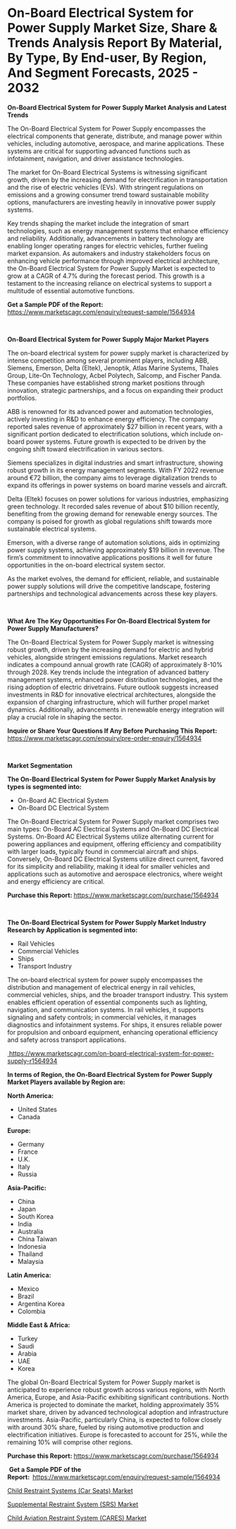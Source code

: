 <p><h1>On-Board Electrical System for Power Supply Market Size, Share & Trends Analysis Report By Material, By Type, By End-user, By Region, And Segment Forecasts, 2025 - 2032</h1></p><p><strong>On-Board Electrical System for Power Supply Market Analysis and Latest Trends</strong></p>
<p><p>The On-Board Electrical System for Power Supply encompasses the electrical components that generate, distribute, and manage power within vehicles, including automotive, aerospace, and marine applications. These systems are critical for supporting advanced functions such as infotainment, navigation, and driver assistance technologies.</p><p>The market for On-Board Electrical Systems is witnessing significant growth, driven by the increasing demand for electrification in transportation and the rise of electric vehicles (EVs). With stringent regulations on emissions and a growing consumer trend toward sustainable mobility options, manufacturers are investing heavily in innovative power supply systems. </p><p>Key trends shaping the market include the integration of smart technologies, such as energy management systems that enhance efficiency and reliability. Additionally, advancements in battery technology are enabling longer operating ranges for electric vehicles, further fueling market expansion. As automakers and industry stakeholders focus on enhancing vehicle performance through improved electrical architecture, the On-Board Electrical System for Power Supply Market is expected to grow at a CAGR of 4.7% during the forecast period. This growth is a testament to the increasing reliance on electrical systems to support a multitude of essential automotive functions.</p></p>
<p><strong>Get a Sample PDF of the Report:&nbsp;</strong> <a href="https://www.marketscagr.com/enquiry/request-sample/1564934?utm_campaign=2114&utm_medium=2&utm_source=Github&utm_content=ia&utm_term=30032025&utm_id=on-board-electrical-system-for-power-supply">https://www.marketscagr.com/enquiry/request-sample/1564934</a></p>
<p>&nbsp;</p>
<p><strong>On-Board Electrical System for Power Supply Major Market Players</strong></p>
<p><p>The on-board electrical system for power supply market is characterized by intense competition among several prominent players, including ABB, Siemens, Emerson, Delta (Eltek), Jenoptik, Atlas Marine Systems, Thales Group, Lite-On Technology, Acbel Polytech, Salcomp, and Fischer Panda. These companies have established strong market positions through innovation, strategic partnerships, and a focus on expanding their product portfolios.</p><p>ABB is renowned for its advanced power and automation technologies, actively investing in R&D to enhance energy efficiency. The company reported sales revenue of approximately $27 billion in recent years, with a significant portion dedicated to electrification solutions, which include on-board power systems. Future growth is expected to be driven by the ongoing shift toward electrification in various sectors.</p><p>Siemens specializes in digital industries and smart infrastructure, showing robust growth in its energy management segments. With FY 2022 revenue around €72 billion, the company aims to leverage digitalization trends to expand its offerings in power systems on board marine vessels and aircraft.</p><p>Delta (Eltek) focuses on power solutions for various industries, emphasizing green technology. It recorded sales revenue of about $10 billion recently, benefiting from the growing demand for renewable energy sources. The company is poised for growth as global regulations shift towards more sustainable electrical systems.</p><p>Emerson, with a diverse range of automation solutions, aids in optimizing power supply systems, achieving approximately $19 billion in revenue. The firm’s commitment to innovative applications positions it well for future opportunities in the on-board electrical system sector.</p><p>As the market evolves, the demand for efficient, reliable, and sustainable power supply solutions will drive the competitive landscape, fostering partnerships and technological advancements across these key players.</p></p>
<p>&nbsp;</p>
<p><strong>What Are The Key Opportunities For On-Board Electrical System for Power Supply Manufacturers?</strong></p>
<p><p>The On-Board Electrical System for Power Supply market is witnessing robust growth, driven by the increasing demand for electric and hybrid vehicles, alongside stringent emissions regulations. Market research indicates a compound annual growth rate (CAGR) of approximately 8-10% through 2028. Key trends include the integration of advanced battery management systems, enhanced power distribution technologies, and the rising adoption of electric drivetrains. Future outlook suggests increased investments in R&D for innovative electrical architectures, alongside the expansion of charging infrastructure, which will further propel market dynamics. Additionally, advancements in renewable energy integration will play a crucial role in shaping the sector.</p></p>
<p><strong>Inquire or Share Your Questions If Any Before Purchasing This Report:</strong> <a href="https://www.marketscagr.com/enquiry/pre-order-enquiry/1564934?utm_campaign=2114&utm_medium=2&utm_source=Github&utm_content=ia&utm_term=30032025&utm_id=on-board-electrical-system-for-power-supply">https://www.marketscagr.com/enquiry/pre-order-enquiry/1564934</a></p>
<p>&nbsp;</p>
<p><strong>Market Segmentation</strong></p>
<p><strong>The On-Board Electrical System for Power Supply Market Analysis by types is segmented into:</strong></p>
<p><ul><li>On-Board AC Electrical System</li><li>On-Board DC Electrical System</li></ul></p>
<p><p>The On-Board Electrical System for Power Supply market comprises two main types: On-Board AC Electrical Systems and On-Board DC Electrical Systems. On-Board AC Electrical Systems utilize alternating current for powering appliances and equipment, offering efficiency and compatibility with larger loads, typically found in commercial aircraft and ships. Conversely, On-Board DC Electrical Systems utilize direct current, favored for its simplicity and reliability, making it ideal for smaller vehicles and applications such as automotive and aerospace electronics, where weight and energy efficiency are critical.</p></p>
<p><strong>Purchase this Report:&nbsp;</strong><a href="https://www.marketscagr.com/purchase/1564934?utm_campaign=2114&utm_medium=2&utm_source=Github&utm_content=ia&utm_term=30032025&utm_id=on-board-electrical-system-for-power-supply">https://www.marketscagr.com/purchase/1564934</a></p>
<p>&nbsp;</p>
<p><strong>The On-Board Electrical System for Power Supply Market Industry Research by Application is segmented into:</strong></p>
<p><ul><li>Rail Vehicles</li><li>Commercial Vehicles</li><li>Ships</li><li>Transport Industry</li></ul></p>
<p><p>The on-board electrical system for power supply encompasses the distribution and management of electrical energy in rail vehicles, commercial vehicles, ships, and the broader transport industry. This system enables efficient operation of essential components such as lighting, navigation, and communication systems. In rail vehicles, it supports signaling and safety controls; in commercial vehicles, it manages diagnostics and infotainment systems. For ships, it ensures reliable power for propulsion and onboard equipment, enhancing operational efficiency and safety across transport applications.</p></p>
<p><a href="https://www.marketscagr.com/on-board-electrical-system-for-power-supply-r1564934?utm_campaign=2114&utm_medium=2&utm_source=Github&utm_content=ia&utm_term=30032025&utm_id=on-board-electrical-system-for-power-supply">&nbsp;https://www.marketscagr.com/on-board-electrical-system-for-power-supply-r1564934</a></p>
<p><strong>In terms of Region, the On-Board Electrical System for Power Supply Market Players available by Region are:</strong></p>
<p>
    <p> <strong> North America: </strong>
        <ul>
            <li>United States</li>
            <li>Canada</li>
        </ul>
        </p> 
    <p> <strong> Europe: </strong>
        <ul>
            <li>Germany</li>
            <li>France</li>
            <li>U.K.</li>
            <li>Italy</li>
            <li>Russia</li>
        </ul>
        </p> 
    <p> <strong> Asia-Pacific: </strong>
        <ul>
            <li>China</li>
            <li>Japan</li>
            <li>South Korea</li>
            <li>India</li>
            <li>Australia</li>
            <li>China Taiwan</li>
            <li>Indonesia</li>
            <li>Thailand</li>
            <li>Malaysia</li>
        </ul>
        </p> 
    <p> <strong> Latin America: </strong>
        <ul>
            <li>Mexico</li>
            <li>Brazil</li>
            <li>Argentina Korea</li>
            <li>Colombia</li>
        </ul>
        </p> 
    <p> <strong> Middle East & Africa: </strong>
        <ul>
            <li>Turkey</li>
            <li>Saudi</li>
            <li>Arabia</li>
            <li>UAE</li>
            <li>Korea</li>
        </ul>
    </p>
    </p>
<p><p>The global On-Board Electrical System for Power Supply market is anticipated to experience robust growth across various regions, with North America, Europe, and Asia-Pacific exhibiting significant contributions. North America is projected to dominate the market, holding approximately 35% market share, driven by advanced technological adoption and infrastructure investments. Asia-Pacific, particularly China, is expected to follow closely with around 30% share, fueled by rising automotive production and electrification initiatives. Europe is forecasted to account for 25%, while the remaining 10% will comprise other regions.</p></p>
<p><strong>Purchase this Report: </strong><a href="https://www.marketscagr.com/purchase/1564934?utm_campaign=2114&utm_medium=2&utm_source=Github&utm_content=ia&utm_term=30032025&utm_id=on-board-electrical-system-for-power-supply">https://www.marketscagr.com/purchase/1564934</a></p>
<p>&nbsp;<strong>Get a Sample PDF of the Report:&nbsp;&nbsp;</strong><a href="https://www.marketscagr.com/enquiry/request-sample/1564934?utm_campaign=2114&utm_medium=2&utm_source=Github&utm_content=ia&utm_term=30032025&utm_id=on-board-electrical-system-for-power-supply">https://www.marketscagr.com/enquiry/request-sample/1564934</a></p>
<p><strong></strong></p>
<p><p><a href="https://github.com/sionepeppess/Market-Research-Report-List-1/blob/main/child-restraint-systems-car-seats-market.md?utm_campaign=2114&utm_medium=2&utm_source=Github&utm_content=ia&utm_term=30032025&utm_id=on-board-electrical-system-for-power-supply">Child Restraint Systems (Car Seats) Market</a></p><p><a href="https://github.com/pizolina/Market-Research-Report-List-7/blob/main/supplemental-restraint-system-srs-market.md?utm_campaign=2114&utm_medium=2&utm_source=Github&utm_content=ia&utm_term=30032025&utm_id=on-board-electrical-system-for-power-supply">Supplemental Restraint System (SRS) Market</a></p><p><a href="https://github.com/tamvrosiya/Market-Research-Report-List-6/blob/main/child-aviation-restraint-system-cares-market.md?utm_campaign=2114&utm_medium=2&utm_source=Github&utm_content=ia&utm_term=30032025&utm_id=on-board-electrical-system-for-power-supply">Child Aviation Restraint System (CARES) Market</a></p></p>